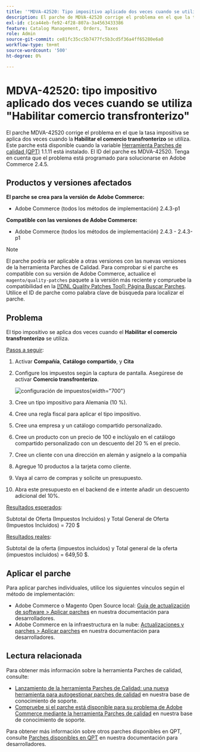 ```yaml
---
title: '"MDVA-42520: Tipo impositivo aplicado dos veces cuando se utiliza "Habilitar comercio transfronterizo"'
description: El parche de MDVA-42520 corrige el problema en el que la tasa impositiva se aplica dos veces cuando se utiliza el **Enable Cross Border Trade**. Este parche está disponible cuando está instalada la [Quality Patches Tool (QPT)](/help/announcements/adobe-commerce-announcements/magento-quality-patches-released-new-tool-to-self-serve-quality-patches.md) 1.1.11. El ID del parche es MDVA-42520. Tenga en cuenta que el problema está programado para solucionarse en Adobe Commerce 2.4.5.
exl-id: c1ca44eb-fe92-4f28-807a-3a4563433386
feature: Catalog Management, Orders, Taxes
role: Admin
source-git-commit: ce81fc35cc5b7477fc5b3cd5f36a4ff65280e6a0
workflow-type: tm+mt
source-wordcount: '500'
ht-degree: 0%

---
```


# MDVA-42520: tipo impositivo aplicado dos veces cuando se utiliza &quot;Habilitar comercio transfronterizo&quot;

El parche MDVA-42520 corrige el problema en el que la tasa impositiva se aplica dos veces cuando la **Habilitar el comercio transfronterizo** se utiliza. Este parche está disponible cuando la variable [Herramienta Parches de calidad (QPT)](/help/announcements/adobe-commerce-announcements/magento-quality-patches-released-new-tool-to-self-serve-quality-patches.md) 1.1.11 está instalado. El ID del parche es MDVA-42520. Tenga en cuenta que el problema está programado para solucionarse en Adobe Commerce 2.4.5.

## Productos y versiones afectados

**El parche se crea para la versión de Adobe Commerce:**

* Adobe Commerce (todos los métodos de implementación) 2.4.3-p1

**Compatible con las versiones de Adobe Commerce:**

* Adobe Commerce (todos los métodos de implementación) 2.4.3 - 2.4.3-p1

>[!NOTE]
>
>El parche podría ser aplicable a otras versiones con las nuevas versiones de la herramienta Parches de Calidad. Para comprobar si el parche es compatible con su versión de Adobe Commerce, actualice el `magento/quality-patches` paquete a la versión más reciente y compruebe la compatibilidad en la [[!DNL Quality Patches Tool]: Página Buscar Parches](https://devdocs.magento.com/quality-patches/tool.html#patch-grid). Utilice el ID de parche como palabra clave de búsqueda para localizar el parche.

## Problema

El tipo impositivo se aplica dos veces cuando el **Habilitar el comercio transfronterizo** se utiliza.

<u>Pasos a seguir</u>:

1. Activar **Compañía**, **Catálogo compartido**, y **Cita**
1. Configure los impuestos según la captura de pantalla. Asegúrese de activar **Comercio transfronterizo**.

   ![configuración de impuestos](/help/support-tools/patches-available-in-qpt-tool/assets/tax_settings_1.png){width="700"}

1. Cree un tipo impositivo para Alemania (10 %).
1. Cree una regla fiscal para aplicar el tipo impositivo.
1. Cree una empresa y un catálogo compartido personalizado.
1. Cree un producto con un precio de 100 e inclúyalo en el catálogo compartido personalizado con un descuento del 20 % en el precio.
1. Cree un cliente con una dirección en alemán y asígnelo a la compañía
1. Agregue 10 productos a la tarjeta como cliente.
1. Vaya al carro de compras y solicite un presupuesto.
1. Abra este presupuesto en el backend de e intente añadir un descuento adicional del 10%.

<u>Resultados esperados</u>:

Subtotal de Oferta (Impuestos Incluidos) y Total General de Oferta (Impuestos Incluidos) = 720 $

<u>Resultados reales</u>:

Subtotal de la oferta (impuestos incluidos) y Total general de la oferta (impuestos incluidos) = 649,50 $.

## Aplicar el parche

Para aplicar parches individuales, utilice los siguientes vínculos según el método de implementación:

* Adobe Commerce o Magento Open Source local: [Guía de actualización de software > Aplicar parches](https://devdocs.magento.com/guides/v2.4/comp-mgr/patching/mqp.html) en nuestra documentación para desarrolladores.
* Adobe Commerce en la infraestructura en la nube: [Actualizaciones y parches > Aplicar parches](https://devdocs.magento.com/cloud/project/project-patch.html) en nuestra documentación para desarrolladores.

## Lectura relacionada

Para obtener más información sobre la herramienta Parches de calidad, consulte:

* [Lanzamiento de la herramienta Parches de Calidad: una nueva herramienta para autogestionar parches de calidad](/help/announcements/adobe-commerce-announcements/magento-quality-patches-released-new-tool-to-self-serve-quality-patches.md) en nuestra base de conocimiento de soporte.
* [Compruebe si el parche está disponible para su problema de Adobe Commerce mediante la herramienta Parches de calidad](/help/support-tools/patches-available-in-qpt-tool/check-patch-for-magento-issue-with-magento-quality-patches.md) en nuestra base de conocimiento de soporte.

Para obtener más información sobre otros parches disponibles en QPT, consulte [Parches disponibles en QPT](https://devdocs.magento.com/quality-patches/tool.html#patch-grid) en nuestra documentación para desarrolladores.
